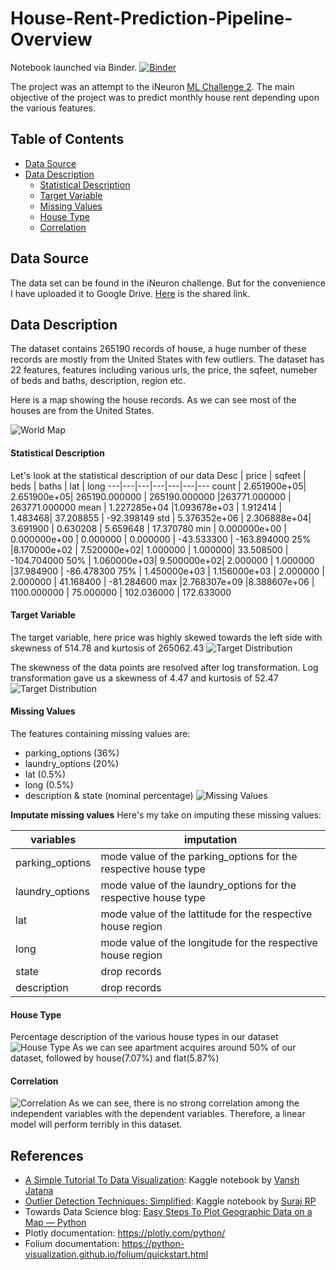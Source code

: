 # House-Rent-Prediction-Pipeline-Overview

Notebook launched via Binder. [![Binder](https://mybinder.org/badge_logo.svg)](https://mybinder.org/v2/gh/rekib0023/House-Rent-Prediction-Pipeline-Overview/master)


The project was an attempt to the iNeuron [ML Challenge 2](https://challenge-ineuron.in/mlchallenge.php#). The main objective of the project was to predict monthly house rent depending upon the various features.

## Table of Contents
- [Data Source](#data-source)
- [Data Description](#data-description)
  - [Statistical Description](#statistical-description)
  - [Target Variable](#target-variable)
  - [Missing Values](#missing-values)
  - [House Type](#house-type)
  - [Correlation](#correlation)

## Data Source
The data set can be found in the iNeuron challenge. But for the convenience I have uploaded it to Google Drive. [Here](https://drive.google.com/drive/folders/16n1lch7y9iVNdetydfwW7pa2s2Z-AINT?usp=sharing) is the shared link.

## Data Description
The dataset contains 265190 records of house, a huge number of these records are mostly from the United States with few outliers. The dataset has 22 features, features including various urls, the price, the sqfeet, numeber of beds and baths, description, region etc.

Here is a map showing the house records. As we can see most of the houses are from the United States.

![World Map](/plots/world_map.png)

#### Statistical Description
Let's look at the statistical description of our data
 Desc	| price |	sqfeet |	beds |	baths |	lat |	long
  ---|---|---|---|---|---|---
count |	2.651900e+05| 	2.651900e+05| 	265190.000000 |	265190.000000 	|263771.000000 |	263771.000000
mean |	1.227285e+04 	|1.093678e+03 |	1.912414 |	1.483468| 	37.208855 |	-92.398149
std |	5.376352e+06 |	2.306888e+04| 	3.691900 |	0.630208 |	5.659648 |	17.370780
min |	0.000000e+00 |	0.000000e+00 |	0.000000 |	0.000000 |	-43.533300 |	-163.894000
25% 	|8.170000e+02 |	7.520000e+02| 	1.000000 |	1.000000| 	33.508500 |	-104.704000
50% |	1.060000e+03| 	9.500000e+02| 	2.000000 |	1.000000 |37.984900 |	-86.478300
75% |	1.450000e+03 |	1.156000e+03 |	2.000000 |	2.000000 |	41.168400 |	-81.284600
max 	|2.768307e+09 	|8.388607e+06 |	1100.000000 |	75.000000 |	102.036000 |	172.633000

#### Target Variable
The target variable, here price was highly skewed towards the left side with skewness of 514.78 and kurtosis of 265062.43
![Target Distribution](/plots/target_distribution1.png)

The skewness of the data points are resolved after log transformation. Log transformation gave us a skewness of 4.47 and kurtosis of 52.47
![Target Distribution](/plots/target_distribution2.png)

#### Missing Values
The features containing missing values are:
- parking_options (36%)
- laundry_options (20%)
- lat (0.5%)
- long (0.5%)
- description & state (nominal percentage)
![Missing Values](/plots/missing_data.png)

**Imputate missing values**
Here's my take on imputing these missing values:

variables | imputation 
--- | ---
parking_options | mode value of the parking_options for the respective house type
laundry_options | mode value of the laundry_options for the respective house type
lat | mode value of the lattitude for the respective house region
long | mode value of the longitude for the respective house region
state | drop records
description | drop records

#### House Type
Percentage description of the various house types in our dataset
![House Type](/plots/house_type.png)
As we can see apartment acquires around 50% of our dataset, followed by house(7.07%) and flat(5.87%)

#### Correlation
![Correlation](/plots/correlation.png)
As we can see, there is no strong correlation among the independent variables with the dependent variables. Therefore, a linear model will perform terribly in this dataset.

## References
- [A Simple Tutorial To Data Visualization](https://www.kaggle.com/vanshjatana/a-simple-tutorial-to-data-visualization/data#Bar-Plot): Kaggle notebook by [Vansh Jatana](https://www.kaggle.com/vanshjatana)
- [Outlier Detection Techniques: Simplified](https://www.kaggle.com/rpsuraj/outlier-detection-techniques-simplified): Kaggle notebook by [Suraj RP](https://www.kaggle.com/rpsuraj)
- Towards Data Science blog: [Easy Steps To Plot Geographic Data on a Map — Python](https://towardsdatascience.com/easy-steps-to-plot-geographic-data-on-a-map-python-11217859a2db)
- Plotly documentation: https://plotly.com/python/
- Folium documentation: https://python-visualization.github.io/folium/quickstart.html
